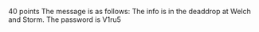 40 points
The message is as follows:
The info is in the deaddrop at Welch and Storm. The password is V1ru5

